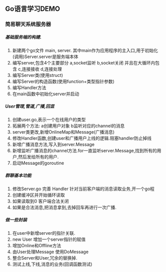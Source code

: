 ## Go语言学习DEMO
### 简易聊天系统服务器

##### 基础服务端的构建.
1. 新建两个go文件 main, server. 其中main作为应用程序的主入口,用于初始化(调用)Server.server是服务端本体
2. 编写server,包含4个主要部分 a,socket监听 b,socket关闭 并且在大循环内包含 c,连接接收 d,连接处理
3. 编写Server类(使用struct)
4. 编写Server的构造函数(使用function+类型指针参数)
5. 编写Handler方法
6. 在main函数中初始化server并启动

##### User管理,管道,广播,回显
1. 创建user.go,表示一个在线用户的类型
2. 拓展两个方法: a创建用户对象 b监听对应的channel的消息
3. server类更改,新增OnlineMap和Message(广播消息)
4. 修改Handler函数,创建user和广播用户上线的逻辑.阻塞handler防止掉线
5. 新增广播消息方法,写入到server.Message
6. 新增监听广播消息的channel方法.for一直监听server.Message,找到所有的用户,然后发给所有的用户.
7. 启动Message的goroutine

##### 群聊基本功能
1. 修改Server.go 完善 Handler 针对当前客户端的消息读取业务,开一个go程
2. 创建缓冲区并开始循环读取
3. 如果读取到0 客户端合法关闭
4. 如果是合法消息,把消息拿到,去掉回车再进行一次广播.

##### 做一些封装
1. 在user中新增server的指针关联.
2. new User 增加一个server指针的赋值
3. 增加Online和Offline方法
4. 由User处理Message 使用DoMessage
5. 整合Server和User,冗余的替换掉.
6. 测试上线,下线,消息的业务(回调函数测试)